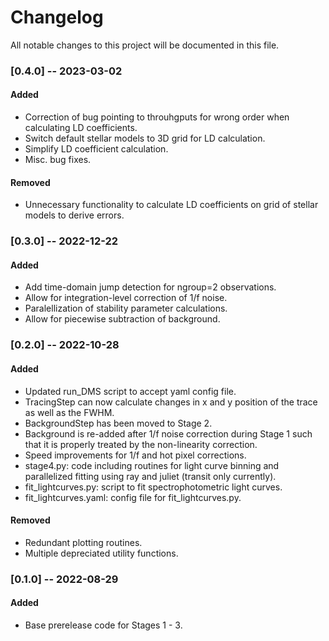# Changelog
All notable changes to this project will be documented in this file.

### [0.4.0] -- 2023-03-02
#### Added
- Correction of bug pointing to throuhgputs for wrong order when calculating LD coefficients.
- Switch default stellar models to 3D grid for LD calculation.
- Simplify LD coefficient calculation.
- Misc. bug fixes. 

#### Removed
- Unnecessary functionality to calculate LD coefficients on grid of stellar models to derive errors.  

### [0.3.0] -- 2022-12-22
#### Added
- Add time-domain jump detection for ngroup=2 observations.
- Allow for integration-level correction of 1/f noise.
- Paralellization of stability parameter calculations.
- Allow for piecewise subtraction of background.

### [0.2.0] -- 2022-10-28
#### Added
- Updated run_DMS script to accept yaml config file.
- TracingStep can now calculate changes in x and y position of the trace as well as the FWHM.
- BackgroundStep has been moved to Stage 2. 
- Background is re-added after 1/f noise correction during Stage 1 such that it is properly treated by the non-linearity correction.
- Speed improvements for 1/f and hot pixel corrections.
- stage4.py: code including routines for light curve binning and parallelized fitting using ray and juliet (transit only currently).
- fit_lightcurves.py: script to fit spectrophotometric light curves.
- fit_lightcurves.yaml: config file for fit_lightcurves.py.

#### Removed
- Redundant plotting routines.
- Multiple depreciated utility functions.

### [0.1.0] -- 2022-08-29
#### Added
- Base prerelease code for Stages 1 - 3.
